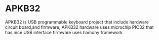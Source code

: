 # APKB32
APKB32 is USB programmable keyboard project that include hardware circuit board,and firmware,
APKB32 hardware uses microchip PIC32 that has nice USB interface 
firmware uses hamony framework

